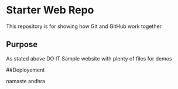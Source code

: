 # Starter Web Repo

This repository is for showing how Git and GitHub work together

## Purpose

As stated above 
DO IT
Sample website with plenty of files for demos

##Deployement

namaste andhra
